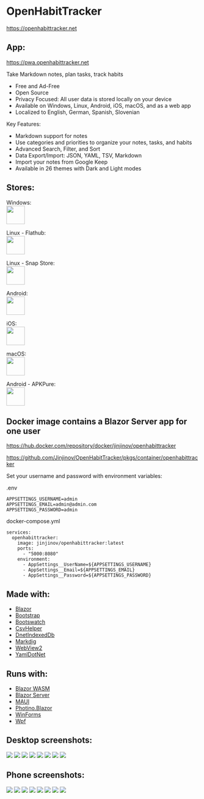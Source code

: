 # OpenHabitTracker

https://openhabittracker.net

## App:

https://pwa.openhabittracker.net

Take Markdown notes, plan tasks, track habits

- Free and Ad-Free
- Open Source
- Privacy Focused: All user data is stored locally on your device
- Available on Windows, Linux, Android, iOS, macOS, and as a web app
- Localized to English, German, Spanish, Slovenian

Key Features:

- Markdown support for notes
- Use categories and priorities to organize your notes, tasks, and habits
- Advanced Search, Filter, and Sort
- Data Export/Import: JSON, YAML, TSV, Markdown
- Import your notes from Google Keep
- Available in 26 themes with Dark and Light modes

## Stores:

Windows:  
[<img src="OpenHabitTracker.Web/icons/Microsoft.svg" height="48">](https://apps.microsoft.com/detail/9mwzmlxzzllr)

Linux - Flathub:  
[<img src="OpenHabitTracker.Web/icons/Flathub.svg" height="48">](https://flathub.org/apps/net.openhabittracker.OpenHabitTracker)

Linux - Snap Store:  
[<img src="OpenHabitTracker.Web/icons/SnapStore.svg" height="48">](https://snapcraft.io/openhabittracker)

Android:  
[<img src="OpenHabitTracker.Web/icons/Google.svg" height="48">](https://play.google.com/store/apps/details?id=net.openhabittracker)

iOS:  
[<img src="OpenHabitTracker.Web/icons/AppStore.svg" height="48">](https://apps.apple.com/us/app/openhabittracker/id6654885470?platform=iphone)

macOS:  
[<img src="OpenHabitTracker.Web/icons/MacAppStore.svg" height="48">](https://apps.apple.com/us/app/openhabittracker/id6654885470?platform=mac)

Android - APKPure:  
[<img src="OpenHabitTracker.Web/icons/APKPure.svg" height="48">](https://apkpure.com/openhabittracker/net.openhabittracker)

## Docker image contains a Blazor Server app for one user

https://hub.docker.com/repository/docker/jinjinov/openhabittracker

https://github.com/Jinjinov/OpenHabitTracker/pkgs/container/openhabittracker

Set your username and password with environment variables:

.env
```
APPSETTINGS_USERNAME=admin
APPSETTINGS_EMAIL=admin@admin.com
APPSETTINGS_PASSWORD=admin
```

docker-compose.yml
```
services:
  openhabittracker:
    image: jinjinov/openhabittracker:latest
    ports:
      - "5000:8080"
    environment:
      - AppSettings__UserName=${APPSETTINGS_USERNAME}
      - AppSettings__Email=${APPSETTINGS_EMAIL}
      - AppSettings__Password=${APPSETTINGS_PASSWORD}
```

## Made with:

*   [Blazor](https://dotnet.microsoft.com/en-us/apps/aspnet/web-apps/blazor)
*   [Bootstrap](https://getbootstrap.com)
*   [Bootswatch](https://bootswatch.com)
*   [CsvHelper](https://joshclose.github.io/CsvHelper)
*   [DnetIndexedDb](https://github.com/amuste/DnetIndexedDb)
*   [Markdig](https://github.com/xoofx/markdig)
*   [WebView2](https://developer.microsoft.com/en-us/microsoft-edge/webview2)
*   [YamlDotNet](https://aaubry.net/pages/yamldotnet.html)

## Runs with:

*   [Blazor WASM](https://learn.microsoft.com/en-us/aspnet/core/blazor)
*   [Blazor Server](https://learn.microsoft.com/en-us/aspnet/core/blazor)
*   [MAUI](https://learn.microsoft.com/en-us/dotnet/maui)
*   [Photino.Blazor](https://github.com/tryphotino/photino.Blazor)
*   [WinForms](https://learn.microsoft.com/en-us/dotnet/desktop/winforms)
*   [Wpf](https://learn.microsoft.com/en-us/dotnet/desktop/wpf)

## Desktop screenshots:

[![](OpenHabitTracker.Web/images/desktop_1_settings.png)](OpenHabitTracker.Web/images/desktop_1_settings.png)
[![](OpenHabitTracker.Web/images/desktop_2_note.png)](OpenHabitTracker.Web/images/desktop_2_note.png)
[![](OpenHabitTracker.Web/images/desktop_3_notes.png)](OpenHabitTracker.Web/images/desktop_3_notes.png)
[![](OpenHabitTracker.Web/images/desktop_4_task.png)](OpenHabitTracker.Web/images/desktop_4_task.png)
[![](OpenHabitTracker.Web/images/desktop_5_tasks.png)](OpenHabitTracker.Web/images/desktop_5_tasks.png)
[![](OpenHabitTracker.Web/images/desktop_6_habit.png)](OpenHabitTracker.Web/images/desktop_6_habit.png)
[![](OpenHabitTracker.Web/images/desktop_7_habits.png)](OpenHabitTracker.Web/images/desktop_7_habits.png)
[![](OpenHabitTracker.Web/images/desktop_8_backup.png)](OpenHabitTracker.Web/images/desktop_8_backup.png)

## Phone screenshots:

[![](OpenHabitTracker.Web/images/phone_1_empty.png)](OpenHabitTracker.Web/images/phone_1_empty.png)
[![](OpenHabitTracker.Web/images/phone_2_notes.png)](OpenHabitTracker.Web/images/phone_2_notes.png)
[![](OpenHabitTracker.Web/images/phone_3_markdown.png)](OpenHabitTracker.Web/images/phone_3_markdown.png)
[![](OpenHabitTracker.Web/images/phone_4_task.png)](OpenHabitTracker.Web/images/phone_4_task.png)
[![](OpenHabitTracker.Web/images/phone_5_habit.png)](OpenHabitTracker.Web/images/phone_5_habit.png)
[![](OpenHabitTracker.Web/images/phone_6_search.png)](OpenHabitTracker.Web/images/phone_6_search.png)
[![](OpenHabitTracker.Web/images/phone_7_settings.png)](OpenHabitTracker.Web/images/phone_7_settings.png)
[![](OpenHabitTracker.Web/images/phone_8_backup.png)](OpenHabitTracker.Web/images/phone_8_backup.png)

